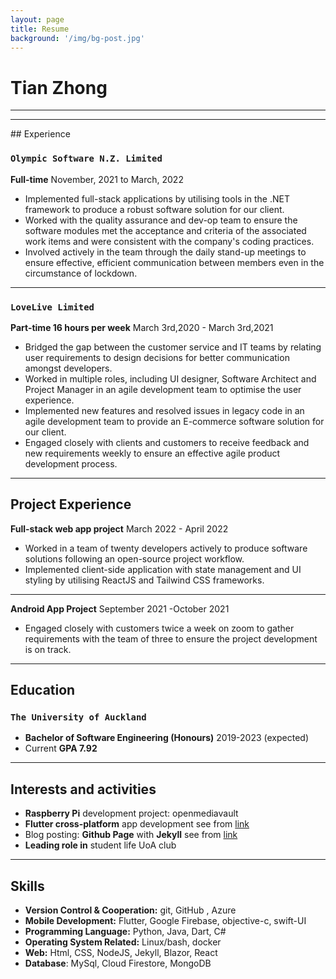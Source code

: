 ```yaml
---
layout: page
title: Resume
background: '/img/bg-post.jpg'
---
```


Tian Zhong
============
<hr/>
<hr/>
## Experience

### `Olympic Software N.Z. Limited`
**Full-time** November, 2021 to March, 2022

- Implemented full-stack applications by utilising tools in the .NET framework to produce a robust software solution for our client.
- Worked with the quality assurance and dev-op team to ensure the software modules met the acceptance and criteria of the associated work items and were consistent with the company's coding practices.
- Involved actively in the team through the daily stand-up meetings to ensure effective, efficient communication between members even in the circumstance of lockdown.

<hr/>

### `LoveLive Limited`
**Part-time 16 hours per week** March 3rd,2020 - March 3rd,2021

- Bridged the gap between the customer service and IT teams by relating user requirements to design decisions for better communication amongst developers.
- Worked in multiple roles, including UI designer, Software Architect and Project Manager in an agile development team to optimise the user experience.
- Implemented new features and resolved issues in legacy code in an agile development team to provide an E-commerce software solution for our client.
- Engaged closely with clients and customers to receive feedback and new requirements weekly to ensure an effective agile product development process.
<hr/>

## Project Experience

**Full-stack web app project** March 2022 - April 2022

- Worked in a team of twenty developers actively to produce software solutions following an open-source project workflow.
- Implemented client-side application with state management and UI styling by utilising ReactJS and Tailwind CSS frameworks.
<hr/>

**Android App Project** September 2021 -October 2021

- Engaged closely with customers twice a week on zoom to gather requirements with the team of three to ensure the project development is on track.
<hr/>

## Education

### `The University of Auckland`
- **Bachelor of Software Engineering (Honours)** 2019-2023 (expected)
- Current **GPA 7.92**
<hr/>

## Interests and activities

- **Raspberry Pi** development project: openmediavault	
- **Flutter cross-platform** app development see from [link](https://glocktian.github.io/ttrpg_web_github_page/)
- Blog posting: **Github Page** with **Jekyll** see from [link](https://glocktian.github.io/)
- **Leading role in** student life UoA club

<hr/>


## Skills

- **Version Control & Cooperation:** git, GitHub	, Azure
- **Mobile Development:** Flutter, Google Firebase, objective-c, swift-UI
- **Programming Language:** Python, Java, Dart, C#
- **Operating System Related:** Linux/bash, docker
- **Web:** Html, CSS, NodeJS, Jekyll, Blazor, React
- **Database**: MySql, Cloud Firestore, MongoDB